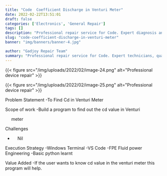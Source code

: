 ```yaml
---
title: "Code  Coefficient Discharge in Venturi Meter"
date: 2022-02-22T13:51:01
draft: false
categories: ['Electronics', 'General Repair']
tags: []
description: "Professional repair service for Code. Expert diagnosis and quality repairs in Bangalore."
slug: "code-coefficient-discharge-in-venturi-meter"
banner: "img/banners/banner-4.jpg"

author: "Gadjoy Repair Team"
summary: "Professional repair service for Code. Expert technicians, quality parts, warranty included."
---
```


{{< figure src="/img/uploads/2022/02/image-24.png" alt="Professional device repair" >}}

{{< figure src="/img/uploads/2022/02/image-25.png" alt="Professional device repair" >}}

Problem Statement -To Find Cd in Venturi Meter

Scope of work -Build a program to find out the cd value in Venturi

&nbsp;&nbsp;&nbsp;&nbsp; meter

Challenges

- &nbsp;&nbsp;&nbsp; Nil

Execution Strategy -Windows Terminal -VS Code -FPE Fluid power Engineering -Basic python learnt

Value Added -If the user wants to know cd value in the venturi meter this program will help.